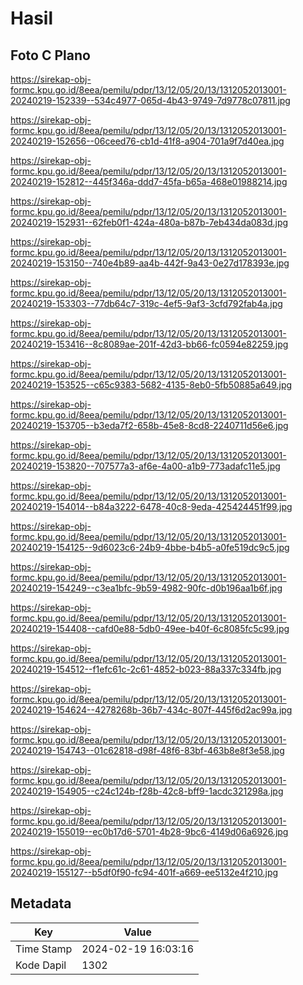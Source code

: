 # Hasil

## Foto C Plano

https://sirekap-obj-formc.kpu.go.id/8eea/pemilu/pdpr/13/12/05/20/13/1312052013001-20240219-152339--534c4977-065d-4b43-9749-7d9778c07811.jpg

https://sirekap-obj-formc.kpu.go.id/8eea/pemilu/pdpr/13/12/05/20/13/1312052013001-20240219-152656--06ceed76-cb1d-41f8-a904-701a9f7d40ea.jpg

https://sirekap-obj-formc.kpu.go.id/8eea/pemilu/pdpr/13/12/05/20/13/1312052013001-20240219-152812--445f346a-ddd7-45fa-b65a-468e01988214.jpg

https://sirekap-obj-formc.kpu.go.id/8eea/pemilu/pdpr/13/12/05/20/13/1312052013001-20240219-152931--62feb0f1-424a-480a-b87b-7eb434da083d.jpg

https://sirekap-obj-formc.kpu.go.id/8eea/pemilu/pdpr/13/12/05/20/13/1312052013001-20240219-153150--740e4b89-aa4b-442f-9a43-0e27d178393e.jpg

https://sirekap-obj-formc.kpu.go.id/8eea/pemilu/pdpr/13/12/05/20/13/1312052013001-20240219-153303--77db64c7-319c-4ef5-9af3-3cfd792fab4a.jpg

https://sirekap-obj-formc.kpu.go.id/8eea/pemilu/pdpr/13/12/05/20/13/1312052013001-20240219-153416--8c8089ae-201f-42d3-bb66-fc0594e82259.jpg

https://sirekap-obj-formc.kpu.go.id/8eea/pemilu/pdpr/13/12/05/20/13/1312052013001-20240219-153525--c65c9383-5682-4135-8eb0-5fb50885a649.jpg

https://sirekap-obj-formc.kpu.go.id/8eea/pemilu/pdpr/13/12/05/20/13/1312052013001-20240219-153705--b3eda7f2-658b-45e8-8cd8-2240711d56e6.jpg

https://sirekap-obj-formc.kpu.go.id/8eea/pemilu/pdpr/13/12/05/20/13/1312052013001-20240219-153820--707577a3-af6e-4a00-a1b9-773adafc11e5.jpg

https://sirekap-obj-formc.kpu.go.id/8eea/pemilu/pdpr/13/12/05/20/13/1312052013001-20240219-154014--b84a3222-6478-40c8-9eda-425424451f99.jpg

https://sirekap-obj-formc.kpu.go.id/8eea/pemilu/pdpr/13/12/05/20/13/1312052013001-20240219-154125--9d6023c6-24b9-4bbe-b4b5-a0fe519dc9c5.jpg

https://sirekap-obj-formc.kpu.go.id/8eea/pemilu/pdpr/13/12/05/20/13/1312052013001-20240219-154249--c3ea1bfc-9b59-4982-90fc-d0b196aa1b6f.jpg

https://sirekap-obj-formc.kpu.go.id/8eea/pemilu/pdpr/13/12/05/20/13/1312052013001-20240219-154408--cafd0e88-5db0-49ee-b40f-6c8085fc5c99.jpg

https://sirekap-obj-formc.kpu.go.id/8eea/pemilu/pdpr/13/12/05/20/13/1312052013001-20240219-154512--f1efc61c-2c61-4852-b023-88a337c334fb.jpg

https://sirekap-obj-formc.kpu.go.id/8eea/pemilu/pdpr/13/12/05/20/13/1312052013001-20240219-154624--4278268b-36b7-434c-807f-445f6d2ac99a.jpg

https://sirekap-obj-formc.kpu.go.id/8eea/pemilu/pdpr/13/12/05/20/13/1312052013001-20240219-154743--01c62818-d98f-48f6-83bf-463b8e8f3e58.jpg

https://sirekap-obj-formc.kpu.go.id/8eea/pemilu/pdpr/13/12/05/20/13/1312052013001-20240219-154905--c24c124b-f28b-42c8-bff9-1acdc321298a.jpg

https://sirekap-obj-formc.kpu.go.id/8eea/pemilu/pdpr/13/12/05/20/13/1312052013001-20240219-155019--ec0b17d6-5701-4b28-9bc6-4149d06a6926.jpg

https://sirekap-obj-formc.kpu.go.id/8eea/pemilu/pdpr/13/12/05/20/13/1312052013001-20240219-155127--b5df0f90-fc94-401f-a669-ee5132e4f210.jpg


## Metadata

| Key        | Value               |
| ---------- | ------------------- |
| Time Stamp | 2024-02-19 16:03:16 |
| Kode Dapil | 1302                |



